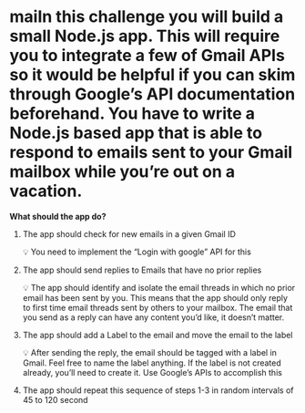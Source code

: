 # maiIn this challenge you will build a small Node.js app. This will require you to integrate a few of Gmail APIs so it would be helpful if you can skim through Google’s API documentation beforehand.                                                                                          You have to write a Node.js based app that is able to respond to emails sent to your Gmail mailbox while you’re out on a vacation. 

**What should the app do?**

1. The app should check for new emails in a given Gmail ID
    
    <aside>
    💡 You need to implement the “Login with google” API for this
    
    </aside>
    
2. The app should send replies to Emails that have no prior replies
    
    <aside>
    💡 The app should identify and isolate the email threads in which no prior email has been sent by you. This means that the app should only reply to first time email threads sent by others to your mailbox.
    The email that you send as a reply can have any content you’d like, it doesn’t matter.
    
    </aside>
    
3. The app should add a Label to the email and move the email to the label
    
    <aside>
    💡 After sending the reply, the email should be tagged with a label in Gmail. Feel free to name the label anything. If the label is not created already, you’ll need to create it. 
    Use Google’s APIs to accomplish this
    
    </aside>
    
4. The app should repeat this sequence of steps 1-3 in random intervals of 45 to 120 second